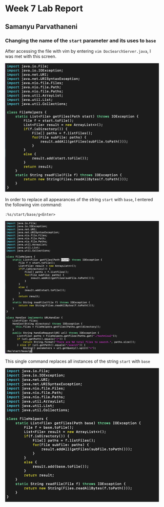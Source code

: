 # Week 7 Lab Report

## Samanyu Parvathaneni

### Changing the name of the `start` parameter and its uses to `base`

After accessing the file with vim by entering `vim DocSearchServer.java`, I was met with this screen.

![image](./Before.png)


In order to replace all appearances of the string `start` with `base`, I entered the following vim command:

`:%s/start/base/g<Enter>`

![image](./During.png)

This single command replaces all instances of the string `start` with `base`

![image](./After.png)
